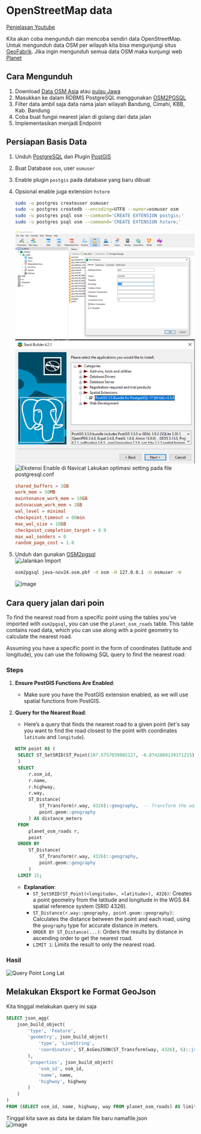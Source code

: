 # OpenStreetMap data

[Penjelasan Youtube](https://youtu.be/NXeURh8p888)

Kita akan coba mengunduh dan mencoba sendiri data OpenStreetMap. Untuk mengunduh data OSM per wilayah kita bisa mengunjungi situs [GeoFabrik](https://download.geofabrik.de/). 
Jika ingin mengunduh semua data OSM maka kunjungi web [Planet](https://planet.openstreetmap.org/)

## Cara Mengunduh
1. Download [Data OSM Asia](https://download.geofabrik.de/asia.html) atau [pulau Jawa](https://download.geofabrik.de/asia/indonesia/java.html)
2. Masukkan ke dalam RDBMS PostgreSQL menggunakan [OSM2PGSQL](https://osm2pgsql.org/)
3. Filter data ambil saja data nama jalan wilayah Bandung, Cimahi, KBB, Kab. Bandung
4. Coba buat fungsi nearest jalan di golang dari data jalan
5. Implementasikan menjadi Endpoint

## Persiapan Basis Data
1. Unduh [PostgreSQL](https://www.postgresql.org/download/) dan Plugin [PostGIS](https://www.postgresql.org/download/)
2. Buat Database `osm`, user `osmuser`
3. Enable plugin `postgis` pada database yang baru dibuat
4. Opsional enable juga extension `hstore`
    ```sh
    sudo -u postgres createuser osmuser
    sudo -u postgres createdb --encoding=UTF8 --owner=osmuser osm
    sudo -u postgres psql osm --command='CREATE EXTENSION postgis;'
    sudo -u postgres psql osm --command='CREATE EXTENSION hstore;'
    ```
    ![Buat Database Baru](image.png)  
    ![Instalasi PostGIS](image-1.png)  
    ![Ekstensi Enable di Navicat](https://github.com/user-attachments/assets/0a9d7a28-2780-4ced-bb05-9789f9a9421a)
   Lakukan optimasi setting pada file postgresql.conf
   ```conf
   shared_buffers = 1GB
   work_mem = 50MB
   maintenance_work_mem = 10GB
   autovacuum_work_mem = 2GB
   wal_level = minimal
   checkpoint_timeout = 60min
   max_wal_size = 10GB
   checkpoint_completion_target = 0.9
   max_wal_senders = 0
   random_page_cost = 1.0
   ```
   
6. Unduh dan gunakan [OSM2pgsql](https://osm2pgsql.org/doc/manual.html)  
    ![Jalankan Import](https://github.com/user-attachments/assets/e0c3aaf7-50d7-4df2-a8e4-2bd59b6721dc)  
    
    ```sh
    osm2pgsql java-nov24.osm.pbf -d osm -H 127.0.0.1 -U osmuser -W
    ```
    ![image](https://github.com/user-attachments/assets/b451e2a0-d5c6-4545-a139-9f4a87b20a03)  

## Cara query jalan dari poin
To find the nearest road from a specific point using the tables you've imported with `osm2pgsql`, you can use the `planet_osm_roads` table. This table contains road data, which you can use along with a point geometry to calculate the nearest road.

Assuming you have a specific point in the form of coordinates (latitude and longitude), you can use the following SQL query to find the nearest road:

### Steps

1. **Ensure PostGIS Functions Are Enabled**: 
   - Make sure you have the PostGIS extension enabled, as we will use spatial functions from PostGIS.

2. **Query for the Nearest Road**:
   - Here’s a query that finds the nearest road to a given point (let's say you want to find the road closest to the point with coordinates `latitude` and `longitude`).

   ```sql
   WITH point AS (
    SELECT ST_SetSRID(ST_Point(107.5757039885127, -6.8742889139371215), 4326) AS geom  -- Replace with your longitude and latitude
    )
    SELECT 
        r.osm_id,
        r.name,
        r.highway,
        r.way,
        ST_Distance(
            ST_Transform(r.way, 4326)::geography,  -- Transform the way geometry to SRID 4326
            point.geom::geography
        ) AS distance_meters
    FROM 
        planet_osm_roads r,
        point
    ORDER BY 
        ST_Distance(
            ST_Transform(r.way, 4326)::geography,
            point.geom::geography
        ) 
    LIMIT 15;

   ```

   - **Explanation**:
     - `ST_SetSRID(ST_Point(<longitude>, <latitude>), 4326)`: Creates a point geometry from the latitude and longitude in the WGS 84 spatial reference system (SRID 4326).
     - `ST_Distance(r.way::geography, point.geom::geography)`: Calculates the distance between the point and each road, using the `geography` type for accurate distance in meters.
     - `ORDER BY ST_Distance(...)`: Orders the results by distance in ascending order to get the nearest road.
     - `LIMIT 1`: Limits the result to only the nearest road.

### Hasil

![Query Point Long Lat](https://github.com/user-attachments/assets/c373386f-bba7-4ff3-83e6-d0b2cdf68da5)

## Melakukan Eksport ke Format GeoJson

Kita tinggal melakukan query ini saja

```sql
SELECT json_agg(
    json_build_object(
        'type', 'Feature',
        'geometry', json_build_object(
            'type', 'LineString',
            'coordinates', ST_AsGeoJSON(ST_Transform(way, 4326), 6)::json->'coordinates'
        ),
        'properties', json_build_object(
            'osm_id', osm_id,
            'name', name,
            'highway', highway
        )
    )
)
FROM (SELECT osm_id, name, highway, way FROM planet_osm_roads) AS limited_roads;
```
Tinggal kita save as data ke dalam file baru namafile.json  
![image](https://github.com/user-attachments/assets/e757e592-433c-49b0-9285-e7de71bfe4d3)  

